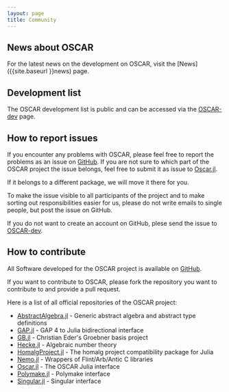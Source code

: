 ```yaml
---
layout: page
title: Community
---
```


## News about OSCAR

For the latest news on the development on OSCAR, visit the [News]({{site.baseurl }}news) page.

## Development list

The OSCAR development list is public and can be accessed via the [OSCAR-dev](https://mail.mathematik.uni-kl.de/mailman/listinfo/oscar-dev) page.

## How to report issues

If you encounter any problems with OSCAR, please feel free to report the problems as an issue on [GitHub](https://github.com/oscar-system). If you are not sure to which part of the OSCAR project the
issue belongs, feel free to submit it as issue to [Oscar.jl](https://github.com/oscar-system/Oscar.jl).

If it belongs to a different package, we will move it there for you.

To make the issue visible to all participants of the project and to make sorting out responsibilities easier for us, please do not write emails to single people, but post the issue on GitHub.

If you do not want to create an account on GitHub, plese send the issue to [OSCAR-dev](mailto:oscar-dev@mathematik.uni-kl.de).

## How to contribute

All Software developed for the OSCAR project is available on [GitHub](https://github.com/oscar-system).

If you want to contribute to OSCAR, please fork the repository you want to contribute to
and provide a pull request.

Here is a list of all official repositories of the OSCAR project:

* [AbstractAlgebra.jl](https://github.com/Nemocas/AbstractAlgebra.jl) - Generic abstract algebra and abstract type definitions
* [GAP.jl](https://github.com/oscar-system/GAP.jl/) - GAP 4 to Julia bidirectional interface
* [GB.jl](https://github.com/ederc/GB.jl) - Christian Eder's Groebner basis project
* [Hecke.jl](https://github.com/thofma/Hecke.jl) - Algebraic number theory
* [HomalgProject.jl](https://github.com/homalg-project/HomalgProject.jl) - The homalg project compatibility package for Julia
* [Nemo.jl](https://github.com/Nemocas/Nemo.jl) - Wrappers of Flint/Arb/Antic C libraries
* [Oscar.jl](https://github.com/oscar-system/Oscar.jl) - The OSCAR Julia interface
* [Polymake.jl](https://github.com/oscar-system/Polymake.jl) - Polymake interface
* [Singular.jl](https://github.com/oscar-system/Singular.jl) - Singular interface
